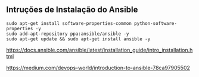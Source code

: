 ## Intruções de Instalação do Ansible

```
sudo apt-get install software-properties-common python-software-properties -y
sudo add-apt-repository ppa:ansible/ansible -y
sudo apt-get update && sudo apt-get install ansible -y
```

https://docs.ansible.com/ansible/latest/installation_guide/intro_installation.html

https://medium.com/devops-world/introduction-to-ansible-78ca97905502